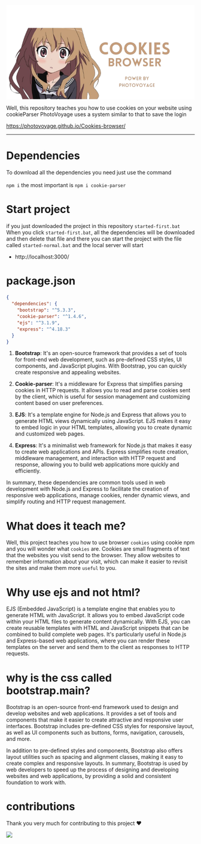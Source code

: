 <img align=center src="https://raw.githubusercontent.com/PhotoVoyage/Cookies-browser/master/.github/asses/banner.png">

Well, this repository teaches you how to use cookies on your website using cookieParser
PhotoVoyage uses a system similar to that to save the login

https://photovoyage.github.io/Cookies-browser/

---

# Dependencies

To download all the dependencies you need just use the command <br><br>
`npm i` the most important is `npm i cookie-parser`

# Start project

if you just downloaded the project in this repository `started-first.bat` When you click `started-first.bat`, all the dependencies will be downloaded and then delete that file and there you can start the project with the file called `started-normal.bat` and the local server will start

- http://localhost:3000/

# package.json

```json
{
  "dependencies": {
    "bootstrap": "^5.3.3",
    "cookie-parser": "^1.4.6",
    "ejs": "^3.1.9",
    "express": "^4.18.3"
  }
}
```
1. **Bootstrap**: It's an open-source framework that provides a set of tools for front-end web development, such as pre-defined CSS styles, UI components, and JavaScript plugins. With Bootstrap, you can quickly create responsive and appealing websites.

2. **Cookie-parser**: It's a middleware for Express that simplifies parsing cookies in HTTP requests. It allows you to read and parse cookies sent by the client, which is useful for session management and customizing content based on user preferences.

3. **EJS**: It's a template engine for Node.js and Express that allows you to generate HTML views dynamically using JavaScript. EJS makes it easy to embed logic in your HTML templates, allowing you to create dynamic and customized web pages.

4. **Express**: It's a minimalist web framework for Node.js that makes it easy to create web applications and APIs. Express simplifies route creation, middleware management, and interaction with HTTP request and response, allowing you to build web applications more quickly and efficiently.

In summary, these dependencies are common tools used in web development with Node.js and Express to facilitate the creation of responsive web applications, manage cookies, render dynamic views, and simplify routing and HTTP request management.

# What does it teach me?

Well, this project teaches you how to use browser `cookies` using cookie npm and you will wonder what `cookies` are. Cookies are small fragments of text that the websites you visit send to the browser. They allow websites to remember information about your visit, which can make it easier to revisit the sites and make them more `useful` to you.

# Why use ejs and not html?

EJS (Embedded JavaScript) is a template engine that enables you to generate HTML with JavaScript. It allows you to embed JavaScript code within your HTML files to generate content dynamically. With EJS, you can create reusable templates with HTML and JavaScript snippets that can be combined to build complete web pages. It's particularly useful in Node.js and Express-based web applications, where you can render these templates on the server and send them to the client as responses to HTTP requests.

# why is the css called bootstrap.main?

Bootstrap is an open-source front-end framework used to design and develop websites and web applications. It provides a set of tools and components that make it easier to create attractive and responsive user interfaces. Bootstrap includes pre-defined CSS styles for responsive layout, as well as UI components such as buttons, forms, navigation, carousels, and more.

In addition to pre-defined styles and components, Bootstrap also offers layout utilities such as spacing and alignment classes, making it easy to create complex and responsive layouts. In summary, Bootstrap is used by web developers to speed up the process of designing and developing websites and web applications, by providing a solid and consistent foundation to work with.

# contributions

Thank you very much for contributing to this project ♥

<img src="https://contrib.rocks/image?repo=PhotoVoyage/Cookies-browser">
